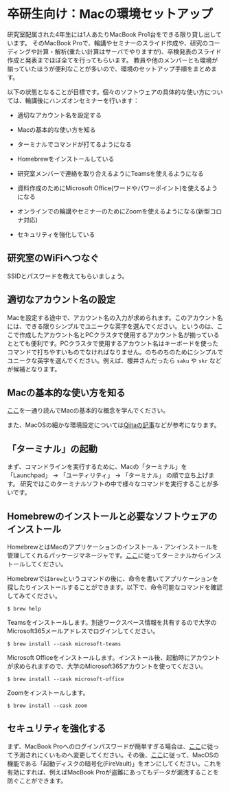 # 卒研生向け：Macの環境セットアップ

研究室配属された4年生には1人あたりMacBook Pro1台をできる限り貸し出しています。
そのMacBook Proで、輪講やセミナーのスライド作成や、研究のコーディングや計算・解析(重たい計算はサーバでやりますが)、卒検発表のスライド作成と発表までほぼ全てを行ってもらいます。
教員や他のメンバーとも環境が揃っていたほうが便利なことが多いので、環境のセットアップ手順をまとめます。

以下の状態となることが目標です。個々のソフトウェアの具体的な使い方については、輪講後にハンズオンセミナーを行います：

- 適切なアカウント名を設定する

- Macの基本的な使い方を知る

- ターミナルでコマンドが打てるようになる

- Homebrewをインストールしている

- 研究室メンバーで連絡を取り合えるようにTeamsを使えるようになる

- 資料作成のためにMicrosoft Office(ワードやパワーポイント)を使えるようになる

- オンラインでの輪講やセミナーのためにZoomを使えるようになる(新型コロナ対応)

- セキュリティを強化している

## 研究室のWiFiへつなぐ

SSIDとパスワードを教えてもらいましょう。

## 適切なアカウント名の設定

Macを設定する途中で、アカウント名の入力が求められます。このアカウント名には、できる限りシンプルでユニークな英字を選んでください。というのは、ここで作成したアカウント名とPCクラスタで使用するアカウント名が揃っているととても便利です。PCクラスタで使用するアカウント名はキーボードを使ったコマンドで打ちやすいものでなければなりません。のちのちのためにシンプルでユニークな英字を選んでください。例えば、櫻井さんだったら `saku` や `skr` などが候補となります。

## Macの基本的な使い方を知る

[ここ](https://help.apple.com/macos/big-sur/mac-basics/#apps)を一通り読んでMacの基本的な概念を学んでください。

また、MacOSの細かな環境設定については[Qiitaの記事](https://qiita.com/jonghyo/items/733e0aeb5d6cd58e4855)などが参考になります。

## 「ターミナル」の起動

まず、コマンドラインを実行するために、Macの「ターミナル」を「Launchpad」 -> 「ユーティリティ」 -> 「ターミナル」 の順で立ち上げます。
研究ではこのターミナルソフトの中で様々なコマンドを実行することが多いです。

## Homebrewのインストールと必要なソフトウェアのインストール

HomebrewとはMacのアプリケーションのインストール・アンインストールを管理してくれるパッケージマネージャです。[ここ](https://brew.sh/ja/)に従ってターミナルからインストールしてください。

Homebrewでは`brew`というコマンドの後に、命令を書いてアプリケーションを探したりインストールすることができます。以下で、命令可能なコマンドを確認してみてください。
```
$ brew help
```

Teamsをインストールします。別途ワークスペース情報を共有するので大学のMicrosoft365メールアドレスでログインしてください。
```
$ brew install --cask microsoft-teams
```

Microsoft Officeをインストールします。インストール後、起動時にアカウントが求められますので、大学のMicrosoft365アカウントを使ってください。
```
$ brew install --cask microsoft-office
```

Zoomをインストールします。
```
$ brew install --cask zoom
```

## セキュリティを強化する

まず、MacBook Proへのログインパスワードが簡単すぎる場合は、[ここ](https://support.apple.com/ja-jp/HT202860)に従って予測されにくいものへ変更してください。その後、[ここ](https://support.apple.com/ja-jp/HT204837)に従って、MacOSの機能である「起動ディスクの暗号化(FireVault)」をオンにしてください。これを有効にすれば、例えばMacBook Proが盗難にあってもデータが漏洩することを防ぐことができます。

